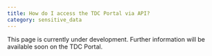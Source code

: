 ```yaml
---
title: How do I access the TDC Portal via API?
category: sensitive_data
---
```


This page is currently under development. Further information will be available soon on the TDC Portal.
